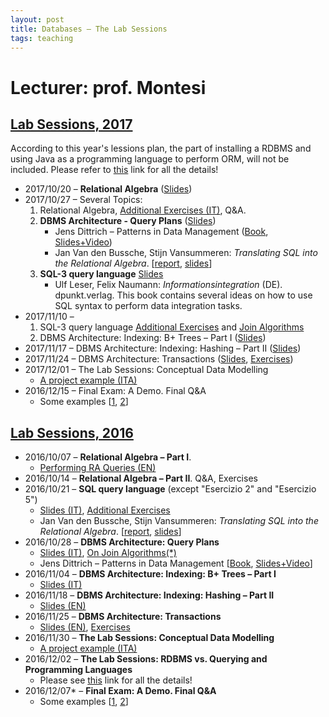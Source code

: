 ```yaml
---
layout: post
title: Databases – The Lab Sessions
tags: teaching
---
```


# Lecturer: prof. Montesi
## [Lab Sessions, 2017](#2017)

According to this year's lessions plan, the part of installing a RDBMS and using Java as a programming language to perform ORM, will not be included. Please refer to [this](https://jackbergus.github.io/2016-12-02-labsession/) link for all the details!

* 2017/10/20 – **Relational Algebra** ([Slides](https://drive.google.com/open?id=0B5EQQQtU0zzpaUlvTnF5RGdlYWs))
* 2017/10/27 – Several Topics:
     1. Relational Algebra, [Additional Exercises (IT)](http://jackbergus.alwaysdata.net/DB2016_2017/Ex02_2017.pdf), Q&A. 
     2. **DBMS Architecture - Query Plans** ([Slides](https://drive.google.com/open?id=0B5EQQQtU0zzpRC1yT1plb2RCWFk))
         * Jens Dittrich – Patterns in Data Management ([Book](https://infosys.uni-saarland.de/datenbankenlernen/Patterns_In_Data_Management_Preview.pdf), [Slides+Video](https://www.youtube.com/user/jensdit/playlists?shelf_id=12&sort=dd&view=50))
         * Jan Van den Bussche, Stijn Vansummeren: *Translating SQL into the Relational Algebra*. [[report](http://cs.ulb.ac.be/public/_media/teaching/infoh417/sql2alg_eng.pdf), [slides](http://cs.ulb.ac.be/public/_media/teaching/infoh417/01_-_sql2alg-sol-slides.pdf)]
     3. **SQL-3 query language** [Slides](https://drive.google.com/open?id=0B5EQQQtU0zzpOFNjVXRNQTI5V2s)
         * Ulf Leser, Felix Naumann: *Informationsintegration* (DE). dpunkt.verlag. This book contains several ideas on how to use SQL syntax to perform data integration tasks.
* 2017/11/10 – 
     1. SQL-3 query language [Additional Exercises](http://jackbergus.alwaysdata.net/DB2016_2017/EX02-bis.pdf) and [Join Algorithms](http://jackbergus.alwaysdata.net/DB2016_2017/EX03-bis.pdf)
     2. DBMS Architecture: Indexing: B+ Trees – Part I ([Slides](https://drive.google.com/open?id=0B5EQQQtU0zzpbVZ3elFsLThyRFk))
* 2017/11/17 – DBMS Architecture: Indexing: Hashing – Part II ([Slides](https://drive.google.com/open?id=0B5EQQQtU0zzpZmpqeXBrcFJSaHc))
* 2017/11/24 – DBMS Architecture: Transactions ([Slides](https://drive.google.com/open?id=0B5EQQQtU0zzpb0JibnRBOGdvd0k), [Exercises](http://jackbergus.alwaysdata.net/DB2016_2017/AdditionalTransaction_print.pdf))
* 2017/12/01 – The Lab Sessions: Conceptual Data Modelling
    * [A project example (ITA)](http://jackbergus.alwaysdata.net/dbexample.pdf)
* 2016/12/15 – Final Exam: A Demo. Final Q&A
    * Some examples [[1](https://drive.google.com/open?id=0B5EQQQtU0zzpcnltc1ZXX19vX2M), [2](http://jackbergus.alwaysdata.net/DB2016_2017/export/esame_20160113.pdf)]

## [Lab Sessions, 2016](#2016)

* 2016/10/07 – **Relational Algebra – Part I**.
    * [Performing RA Queries (EN)](http://jackbergus.alwaysdata.net/DB2016_2017/EX01.pdf)
* 2016/10/14 – **Relational Algebra – Part II**. Q&A, Exercises
* 2016/10/21 – **SQL query language** (except "Esercizio 2" and "Esercizio 5")
    * [Slides (IT)](http://jackbergus.alwaysdata.net/DB2016_2017/EX02.pdf), [Additional Exercises](http://jackbergus.alwaysdata.net/DB2016_2017/EX02-bis.pdf)
    * Jan Van den Bussche, Stijn Vansummeren: *Translating SQL into the Relational Algebra*. [[report](http://cs.ulb.ac.be/public/_media/teaching/infoh417/sql2alg_eng.pdf), [slides](http://cs.ulb.ac.be/public/_media/teaching/infoh417/01_-_sql2alg-sol-slides.pdf)]
* 2016/10/28 – **DBMS Architecture: Query Plans**
    * [Slides (IT)](http://jackbergus.alwaysdata.net/DB2016_2017/EX03.pdf), [On Join Algorithms(*)](http://jackbergus.alwaysdata.net/DB2016_2017/EX03-bis.pdf)
    * Jens Dittrich – Patterns in Data Management [[Book](https://infosys.uni-saarland.de/datenbankenlernen/Patterns_In_Data_Management_Preview.pdf), [Slides+Video](https://www.youtube.com/user/jensdit/playlists?shelf_id=12&sort=dd&view=50)]
* 2016/11/04 – **DBMS Architecture: Indexing: B+ Trees – Part I**
    * [Slides (IT)](http://jackbergus.alwaysdata.net/DB2016_2017/EX04.pdf)
* 2016/11/18 – **DBMS Architecture: Indexing: Hashing – Part II**
    * [Slides (EN)](http://jackbergus.alwaysdata.net/DB2016_2017/EX05.pdf)
* 2016/11/25 – **DBMS Architecture: Transactions**
    * [Slides (EN)](http://jackbergus.alwaysdata.net/DB2016_2017/EX06.pdf), [Exercises](http://jackbergus.alwaysdata.net/DB2016_2017/AdditionalTransaction_print.pdf)
* 2016/11/30 – **The Lab Sessions: Conceptual Data Modelling**
    * [A project example (ITA)](http://jackbergus.alwaysdata.net/dbexample.pdf)
* 2016/12/02 – **The Lab Sessions: RDBMS vs. Querying and Programming Languages**
    * Please see [this](https://jackbergus.github.io/2016-12-02-labsession/) link for all the details!
* 2016/12/07* – **Final Exam: A Demo. Final Q&A**
    * Some examples [[1](http://jackbergus.alwaysdata.net/DB2016_2017/export/ES-10-EsercitazioneEsame.pdf), [2](http://jackbergus.alwaysdata.net/DB2016_2017/export/esame_20160113.pdf)]
